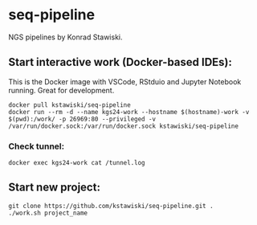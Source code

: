 # seq-pipeline
NGS pipelines by Konrad Stawiski.



## Start interactive work (Docker-based IDEs):

This is the Docker image with VSCode, RStduio and Jupyter Notebook running. Great for development.

```
docker pull kstawiski/seq-pipeline
docker run --rm -d --name kgs24-work --hostname $(hostname)-work -v $(pwd):/work/ -p 26969:80 --privileged -v /var/run/docker.sock:/var/run/docker.sock kstawiski/seq-pipeline
```
### Check tunnel:

```
docker exec kgs24-work cat /tunnel.log
```

## Start new project:

```
git clone https://github.com/kstawiski/seq-pipeline.git .
./work.sh project_name
```

